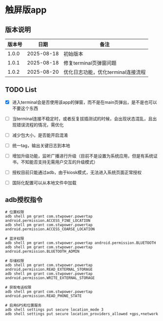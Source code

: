 # 触屏版app

## 版本说明

| 版本号   | 日期         | 备注                    |
|-------|------------|-----------------------|
| 1.0.0 | 2025-08-18 | 初始版本                  |
| 1.0.1 | 2025-08-18 | 修复terminal页弹窗问题       |
| 1.0.2 | 2025-08-20 | 优化日志功能，优化terminal连接流程 |


## TODO List

- [X] 进入terminal会是否使用该app的弹窗，而不是在main页弹出，是不是也可以不要这个东西
- [ ] 当terminal连接不稳定时，或者反复拔插测试的时候，会出现状态混乱，且出现错误流程的情况，需优化
- [ ] 减少包大小，是否能开启混淆
- [ ] 统一tag，输出关键日志到本地
- [ ] 增加升级功能，监听广播进行升级（目前不是设置为系统应用，但是有系统证书，不知能否支持无需用户交互的升级模式）
- [ ] 授权目前只能通过adb，由于kiosk模式，无法进入系统页面正常授权
- [ ] 国际化配置可以从本地文件中加载


## adb授权指令

```shell
# 位置权限
adb shell pm grant com.stwpower.powertap android.permission.ACCESS_FINE_LOCATION
adb shell pm grant com.stwpower.powertap android.permission.ACCESS_COARSE_LOCATION

# 蓝牙权限
adb shell pm grant com.stwpower.powertap android.permission.BLUETOOTH
adb shell pm grant com.stwpower.powertap android.permission.BLUETOOTH_ADMIN

# 存储权限
adb shell pm grant com.stwpower.powertap android.permission.READ_EXTERNAL_STORAGE
adb shell pm grant com.stwpower.powertap android.permission.WRITE_EXTERNAL_STORAGE

# 获取电话权限
adb shell pm grant com.stwpower.powertap android.permission.READ_PHONE_STATE

# 启用GPS和位置服务
adb shell settings put secure location_mode 3
adb shell settings put secure location_providers_allowed +gps,+network

```